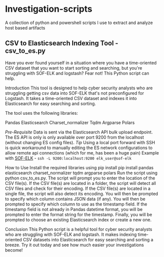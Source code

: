 # Investigation-scripts
A collection of python and powershell scripts I use to extract and analyze host based artifacts

CSV to Elasticsearch Indexing Tool - csv_to_es.py
---
Have you ever found yourself in a situation where you have a time-oriented CSV dataset that you want to start sorting and searching, but you're struggling with SOF-ELK and logstash? Fear not! This Python script can help.

Introduction
This tool is designed to help cyber security analysts who are struggling getting csv data into SOF-ELK that's not preconfigured for Logstash. It takes a time-oriented CSV dataset and indexes it into Elasticsearch for easy searching and sorting.

The tool uses the following libraries:

Pandas
Elasticsearch
Charset_normalizer
Tqdm
Argparse
Polars 

*Pre-Requisite*
Data is sent via the Elasticsearch API bulk upload endpoint. The ES API is only is only available over port 9200 from the localhost (without changing ES config files). 
*Tip*
Using a local port forward with SSH is quick workaround to manually editing the ES network configurations to allow remote api connections (which for me, has been a huge pain)
Example with [SOF-ELK](https://github.com/philhagen/sof-elk) - `ssh -L 9200:localhost:9200 elk_user@sof-elk`

How to Use
Install the required libraries using pip install pip install pandas elasticsearch charset_normalizer tqdm argparse polars
Run the script using python csv_to_es.py.
The script will prompt you to enter the location of the CSV file(s).
If the CSV file(s) are located in a folder, the script will detect all CSV files and check for their encoding.
If the CSV file(s) are located in a single file, the script will also detect its encoding.
You will then be prompted to specify which column contains JSON data (if any).
You will then be prompted to specify which column to use as the timestamp field.
If the timestamp field is not already in Pandas datetime format, you will be prompted to enter the format string for the timestamp.
Finally, you will be prompted to choose an existing Elasticsearch index or create a new one.

Conclusion
This Python script is a helpful tool for cyber security analysts who are struggling with SOF-ELK and logstash. It makes indexing time-oriented CSV datasets into Elasticsearch for easy searching and sorting a breeze. Try it out today and see how much easier your investigations become!